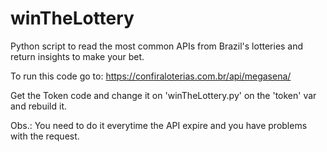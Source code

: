 # winTheLottery
Python script to read the most common APIs from Brazil's lotteries and return insights to make your bet.

To run this code go to:
https://confiraloterias.com.br/api/megasena/

Get the Token code and change it on 'winTheLottery.py' on the 'token' var and rebuild it.

Obs.: You need to do it everytime the API expire and you have problems with the request.
